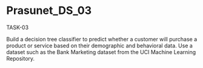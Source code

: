 # Prasunet_DS_03
TASK-03

Build a decision tree classifier to predict whether a customer will purchase a product or service based on their demographic and behavioral data. Use a dataset such as the Bank Marketing dataset from the UCI Machine Learning Repository.
